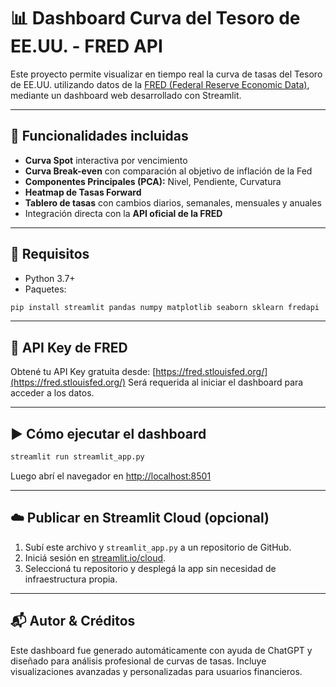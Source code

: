 
# 📊 Dashboard Curva del Tesoro de EE.UU. - FRED API

Este proyecto permite visualizar en tiempo real la curva de tasas del Tesoro de EE.UU. utilizando datos de la [FRED (Federal Reserve Economic Data)](https://fred.stlouisfed.org/), mediante un dashboard web desarrollado con Streamlit.

---

## 🚀 Funcionalidades incluidas

- **Curva Spot** interactiva por vencimiento
- **Curva Break-even** con comparación al objetivo de inflación de la Fed
- **Componentes Principales (PCA):** Nivel, Pendiente, Curvatura
- **Heatmap de Tasas Forward**
- **Tablero de tasas** con cambios diarios, semanales, mensuales y anuales
- Integración directa con la **API oficial de la FRED**

---

## 🧰 Requisitos

- Python 3.7+
- Paquetes:

```bash
pip install streamlit pandas numpy matplotlib seaborn sklearn fredapi
```

---

## 🔑 API Key de FRED

Obtené tu API Key gratuita desde: [https://fred.stlouisfed.org/](https://fred.stlouisfed.org/)
Será requerida al iniciar el dashboard para acceder a los datos.

---

## ▶️ Cómo ejecutar el dashboard

```bash
streamlit run streamlit_app.py
```

Luego abrí el navegador en [http://localhost:8501](http://localhost:8501)

---

## ☁️ Publicar en Streamlit Cloud (opcional)

1. Subí este archivo y `streamlit_app.py` a un repositorio de GitHub.
2. Iniciá sesión en [streamlit.io/cloud](https://streamlit.io/cloud).
3. Seleccioná tu repositorio y desplegá la app sin necesidad de infraestructura propia.

---

## 📬 Autor & Créditos

Este dashboard fue generado automáticamente con ayuda de ChatGPT y diseñado para análisis profesional de curvas de tasas. Incluye visualizaciones avanzadas y personalizadas para usuarios financieros.
